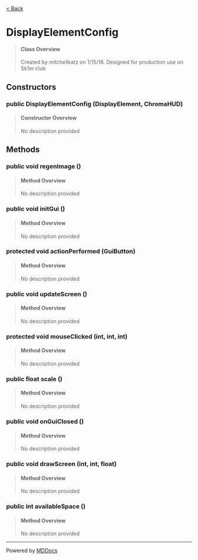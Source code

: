 [< Back](README.md)
# DisplayElementConfig #
>#### Class Overview ####
>Created by mitchellkatz on 1/15/18. Designed for production use on Sk1er.club
## Constructors ##
### public DisplayElementConfig (DisplayElement, ChromaHUD) ###
>#### Constructor Overview ####
>No description provided
>
## Methods ##
### public void regenImage () ###
>#### Method Overview ####
>No description provided
>
### public void initGui () ###
>#### Method Overview ####
>No description provided
>
### protected void actionPerformed (GuiButton) ###
>#### Method Overview ####
>No description provided
>
### public void updateScreen () ###
>#### Method Overview ####
>No description provided
>
### protected void mouseClicked (int, int, int) ###
>#### Method Overview ####
>No description provided
>
### public float scale () ###
>#### Method Overview ####
>No description provided
>
### public void onGuiClosed () ###
>#### Method Overview ####
>No description provided
>
### public void drawScreen (int, int, float) ###
>#### Method Overview ####
>No description provided
>
### public int availableSpace () ###
>#### Method Overview ####
>No description provided
>

---
Powered by [MDDocs](https://github.com/VRCube/MDDocs)